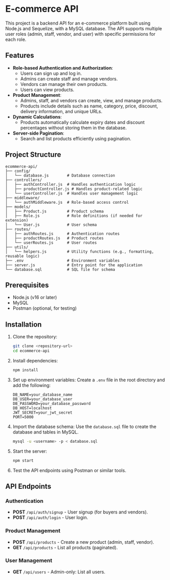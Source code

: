 # E-commerce API

This project is a backend API for an e-commerce platform built using Node.js and Sequelize, with a MySQL database. The API supports multiple user roles (admin, staff, vendor, and user) with specific permissions for each role.

## Features

- **Role-based Authentication and Authorization**:
  - Users can sign up and log in.
  - Admins can create staff and manage vendors.
  - Vendors can manage their own products.
  - Users can view products.
- **Product Management**:
  - Admins, staff, and vendors can create, view, and manage products.
  - Products include details such as name, category, price, discount, delivery information, and unique URLs.
- **Dynamic Calculations**:
  - Products automatically calculate expiry dates and discount percentages without storing them in the database.
- **Server-side Pagination**:
  - Search and list products efficiently using pagination.

## Project Structure

```
ecommerce-api/
├── config/
│   └── database.js        # Database connection
├── controllers/
│   ├── authController.js  # Handles authentication logic
│   ├── productController.js # Handles product-related logic
│   └── userController.js  # Handles user management logic
├── middleware/
│   └── authMiddleware.js  # Role-based access control
├── models/
│   ├── Product.js         # Product schema
│   ├── Role.js            # Role definitions (if needed for extension)
│   └── User.js            # User schema
├── routes/
│   ├── authRoutes.js      # Authentication routes
│   ├── productRoutes.js   # Product routes
│   └── userRoutes.js      # User routes
├── utils/
│   └── helpers.js         # Utility functions (e.g., formatting, reusable logic)
├── .env                   # Environment variables
├── server.js              # Entry point for the application
└── database.sql           # SQL file for schema
```

## Prerequisites

- Node.js (v16 or later)
- MySQL
- Postman (optional, for testing)

## Installation

1. Clone the repository:

   ```bash
   git clone <repository-url>
   cd ecommerce-api
   ```

2. Install dependencies:

   ```bash
   npm install
   ```

3. Set up environment variables: Create a `.env` file in the root directory and add the following:

   ```env
   DB_NAME=your_database_name
   DB_USER=your_database_user
   DB_PASSWORD=your_database_password
   DB_HOST=localhost
   JWT_SECRET=your_jwt_secret
   PORT=5000
   ```

4. Import the database schema: Use the `database.sql` file to create the database and tables in MySQL.

   ```bash
   mysql -u <username> -p < database.sql
   ```

5. Start the server:

   ```bash
   npm start
   ```

6. Test the API endpoints using Postman or similar tools.

## API Endpoints

### Authentication

- **POST** `/api/auth/signup` - User signup (for buyers and vendors).
- **POST** `/api/auth/login` - User login.

### Product Management

- **POST** `/api/products` - Create a new product (admin, staff, vendor).
- **GET** `/api/products` - List all products (paginated).

### User Management

- **GET** `/api/users` - Admin-only: List all users.

